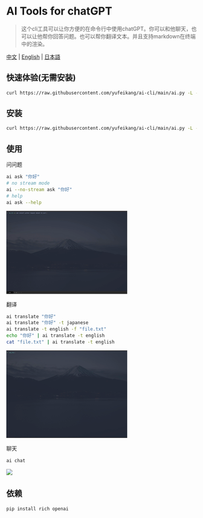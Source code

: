 # AI Tools for chatGPT

> 这个cli工具可以让你方便的在命令行中使用chatGPT。你可以和他聊天，也可以让他帮你回答问题。也可以帮你翻译文本。并且支持markdown在终端中的渲染。

[中文](README.zh.md) | [English](README.md) | [日本語](README.ja.md)

## 快速体验(无需安装)

```bash
curl https://raw.githubusercontent.com/yufeikang/ai-cli/main/ai.py -L -s | python - ask "你好"
```

## 安装

```bash
curl https://raw.githubusercontent.com/yufeikang/ai-cli/main/ai.py -L -s> /usr/local/bin/ai && chmod +x /usr/local/bin/ai && pip install -U rich openai
```

## 使用

问问题

```bash
ai ask "你好"
# no stream mode
ai --no-stream ask "你好"
# help
ai ask --help
```

![](./_/video/ask.gif)

翻译

```bash
ai translate "你好"
ai translate "你好" -t japanese
ai translate -t english -f "file.txt"
echo "你好" | ai translate -t english
cat "file.txt" | ai translate -t english
```

 ![](./_/video/translate.gif)

聊天

```bash
ai chat
```

 ![](./_/video/chat.gif)

## 依赖

```bash
pip install rich openai
```
